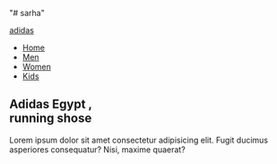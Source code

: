 "# sarha"
<!DOCTYPE html>
<html lang="en">
<head>
    <meta charset="UTF-8">
    <meta name="viewport" content="width=device-width, initial-scale=1.0">
    <title>mypro</title>
    <link rel="stylesheet" href="css.css">
</head>
<body>
  <div class="container">
    <nav>
        <a class="logo" href="#">adidas</a>
        <ul>
            <li><a href="#">Home</a></li>
            <li><a href="#">Men</a></li>
            <li><a href="#">Women</a></li>
            <li><a href="#">Kids</a></li>
        </ul>
    </nav>
    <div class="content">
        <div class="text">
            <h2>Adidas Egypt ,<br>running shose</h2>
            <p>Lorem ipsum dolor sit amet consectetur adipisicing elit. Fugit ducimus asperiores consequatur? Nisi, maxime quaerat?</p>
        </div>
        <div class="image">
            <img src="تنزيل.webp" alt="">
        </div>
    </div>
  </div>
</body>
</html>
